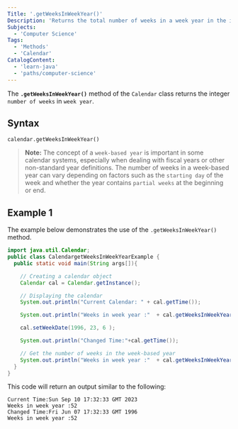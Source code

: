 ```yaml
---
Title: '.getWeeksInWeekYear()'
Description: 'Returns the total number of weeks in a week year in the integer form.'
Subjects:
  - 'Computer Science'
Tags:
  - 'Methods'
  - 'Calendar'
CatalogContent:
  - 'learn-java'
  - 'paths/computer-science'
---
```


The **`.getWeeksInWeekYear()`** method of the `Calendar` class returns the integer `number of weeks` in `week year`.

## Syntax

```pseudo
calendar.getWeeksInWeekYear()
```

> **Note:** The concept of a `week-based year` is important in some calendar systems, especially when dealing with fiscal years or other non-standard year definitions. The number of weeks in a week-based year can vary depending on factors such as the `starting day` of the week and whether the year contains `partial weeks` at the beginning or end.

## Example 1

The example below demonstrates the use of the `.getWeeksInWeekYear()` method.

```java
import java.util.Calendar;
public class CalendargetWeeksInWeekYearExample {
  public static void main(String args[]){

    // Creating a calendar object
    Calendar cal = Calendar.getInstance();

    // Displaying the calendar
    System.out.println("Current Calendar: " + cal.getTime());

    System.out.println("Weeks in week year :"  + cal.getWeeksInWeekYear());

    cal.setWeekDate(1996, 23, 6 );

    System.out.println("Changed Time:"+cal.getTime());

    // Get the number of weeks in the week-based year
    System.out.println("Weeks in week year :"  + cal.getWeeksInWeekYear());
  }
}
```

This code will return an output similar to the following:

```shell
Current Time:Sun Sep 10 17:32:33 GMT 2023
Weeks in week year :52
Changed Time:Fri Jun 07 17:32:33 GMT 1996
Weeks in week year :52
```
